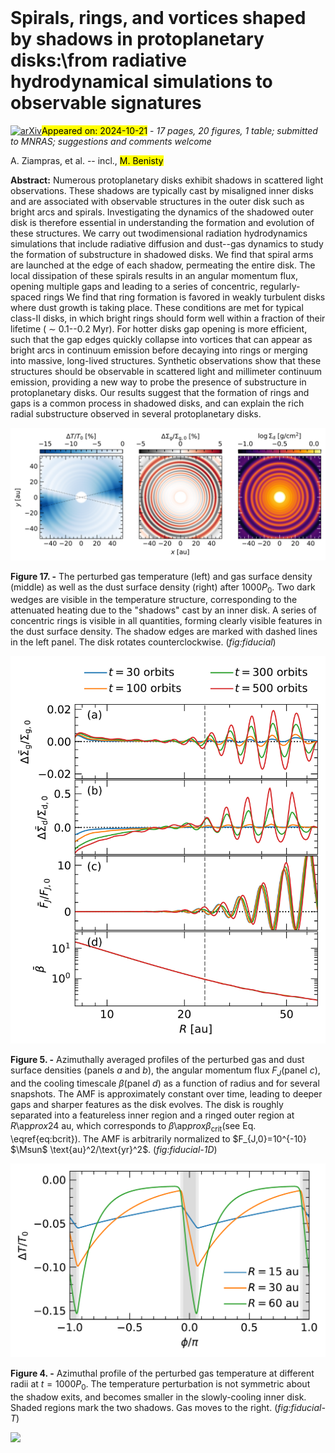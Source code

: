 <div class="macros" style="visibility:hidden;">
$\newcommand{\ensuremath}{}$
$\newcommand{\xspace}{}$
$\newcommand{\object}[1]{\texttt{#1}}$
$\newcommand{\farcs}{{.}''}$
$\newcommand{\farcm}{{.}'}$
$\newcommand{\arcsec}{''}$
$\newcommand{\arcmin}{'}$
$\newcommand{\ion}[2]{#1#2}$
$\newcommand{\textsc}[1]{\textrm{#1}}$
$\newcommand{\hl}[1]{\textrm{#1}}$
$\newcommand{\footnote}[1]{}$
$\newcommand{\tensor}[1]{\overline{\textbf{#1}}}$
$\newcommand{\tensorGR}[1]{\overline{\bm{{#1}}}}$
$\newcommand{\DP}[2]{\frac{\partial{#1}}{\partial{#2}}}$
$\newcommand{\D}[2]{\frac{\text{d}{#1}}{\text{d}{#2}}}$
$\newcommand{\ep}{e_\mathrm{p}}$
$\newcommand{\ap}{a_\mathrm{p}}$
$\newcommand{\G}{\text{G}}$
$\newcommand{\Mstar}{M_\star}$
$\newcommand{\Lstar}{L_\star}$
$\newcommand{\Rp}{R_\mathrm{p}}$
$\newcommand{\Mp}{M_\mathrm{p}}$
$\newcommand{\hp}{h_\mathrm{p}}$
$\newcommand{\Hp}{H_\mathrm{p}}$
$\newcommand{\Tp}{T_\mathrm{p}}$
$\newcommand{\Pp}{P_\mathrm{p}}$
$\newcommand{\Tb}{T_\mathrm{b}}$
$\newcommand{\Mth}{M_\mathrm{th}}$
$\newcommand{\Msun}{\mathrm{M}_\odot}$
$\newcommand{\Lsun}{\mathrm{L}_\odot}$
$\newcommand{\Mjup}{\mathrm{M}_\mathrm{J}}$
$\newcommand{\Rgas}{\mathcal{R}}$
$\newcommand{\cs}{c_\mathrm{s}}$
$\newcommand{\csiso}{c_\mathrm{s,iso}}$
$\newcommand{\csadb}{c_\mathrm{s}^\mathrm{ad}}$
$\newcommand{\OmegaK}{\Omega_\mathrm{K}}$
$\newcommand{\uK}{u_\mathrm{K}}$
$\newcommand{\mean}[1]{\langle{#1} \rangle}$
$\newcommand{\tauR}{\tau_\mathrm{R}}$
$\newcommand{\tauP}{\tau_\mathrm{P}}$
$\newcommand{\tauReff}{\tau_\mathrm{R}^\mathrm{eff}}$
$\newcommand{\tauPeff}{\tau_\mathrm{P}^\mathrm{eff}}$
$\newcommand{\taueff}{\tau_\mathrm{eff}}$
$\newcommand{\kappaR}{\kappa_\mathrm{R}}$
$\newcommand{\kappaP}{\kappa_\mathrm{P}}$
$\newcommand{\cv}{c_\mathrm{v}}$
$\newcommand{\rhomid}{\rho_\mathrm{mid}}$
$\newcommand{\sigmaSB}{\sigma_\mathrm{SB}}$
$\newcommand{\vel}{\bm{u}}$
$\newcommand{\xh}{{x}_\mathrm{h}}$
$\newcommand{\varpih}{{\varpi}_\mathrm{h}}$
$\newcommand{\tcool}{t_\mathrm{cool}}$
$\newcommand{\bcool}{\beta_\mathrm{cool}}$
$\newcommand{\bsurf}{\beta_\mathrm{surf}}$
$\newcommand{\bmid}{\beta_\mathrm{mid}}$
$\newcommand{\btot}{\beta_\mathrm{tot}}$
$\newcommand{\bcoll}{\beta_\mathrm{coll}}$
$\newcommand{\bbuoy}{\beta_\mathrm{buoy}}$
$\newcommand{\bdiff}{\beta_\text{diff}}$
$\newcommand{\bfld}{\beta_\mathrm{FLD}}$
$\newcommand{\Qvisc}{Q_\mathrm{visc}}$
$\newcommand{\Qcool}{Q_\mathrm{cool}}$
$\newcommand{\Qirr}{Q_\mathrm{irr}}$
$\newcommand{\Qrad}{Q_\mathrm{rad}}$
$\newcommand{\Qrelax}{Q_\mathrm{relax}}$
$\newcommand{\Erad}{E_\mathrm{rad}}$
$\newcommand{\aR}{a_\mathrm{R}}$
$\newcommand{\lrad}{l_\mathrm{rad}}$
$\newcommand{\Sigmag}{\Sigma_\mathrm{g}}$
$\newcommand{\Sigmad}{\Sigma_\mathrm{d}}$
$\newcommand{\velg}{\vel_\mathrm{g}}$
$\newcommand{\veld}{\vel_\mathrm{d}}$
$\newcommand{\St}{\mathrm{St}}$
$\newcommand{\Sc}{\mathrm{Sc}}$
$\newcommand{\ad}{a_\mathrm{d}}$
$\newcommand{\brhod}{\bar{\rho}_\mathrm{d}}$
$\newcommand{\sd}{s_\mathrm{d}}$
$\newcommand{\md}{m_\mathrm{d}}$
$\newcommand{\pluto}{\texttt{PLUTO}}$
$\newcommand{\fargo}{{\texttt{FARGO3D}}}$
$\newcommand{\optool}{\texttt{OpTool}}$
$\newcommand{\radmc}{\texttt{RADMC-3D}}$
$\newcommand{\simio}{\texttt{SIMIO-continuum}}$
$\newcommand{\casa}{\texttt{CASA}}$
$\newcommand{\thebibliography}{\DeclareRobustCommand{\VAN}[3]{##3}\VANthebibliography}$</div>



<div id="title">

# Spirals, rings, and vortices shaped by shadows in protoplanetary disks:\\from radiative hydrodynamical simulations to observable signatures

</div>
<div id="comments">

[![arXiv](https://img.shields.io/badge/arXiv-2410.13932-b31b1b.svg)](https://arxiv.org/abs/2410.13932)<mark>Appeared on: 2024-10-21</mark> -  _17 pages, 20 figures, 1 table; submitted to MNRAS; suggestions and comments welcome_

</div>
<div id="authors">

A. Ziampras, et al. -- incl., <mark>M. Benisty</mark>

</div>
<div id="abstract">

**Abstract:** Numerous protoplanetary disks exhibit shadows in scattered light observations. These shadows are typically cast by misaligned inner disks and are associated with observable structures in the outer disk such as bright arcs and spirals. Investigating the dynamics of the shadowed outer disk is therefore essential in understanding the formation and evolution of these structures. We carry out twodimensional radiation hydrodynamics simulations that include radiative diffusion and dust--gas dynamics to study the formation of substructure in shadowed disks. We find that spiral arms are launched at the edge of each shadow, permeating the entire disk. The local dissipation of these spirals	results in an	angular momentum flux, opening multiple gaps and leading to a series of concentric, regularly-spaced rings	We find that ring formation is favored in weakly turbulent disks where dust growth is taking place. These conditions are met for typical class-II disks, in which bright rings should form well within a fraction of their lifetime ( $\sim$ 0.1--0.2 Myr). For hotter disks gap opening is more efficient, such that the gap edges quickly collapse into vortices that can appear as bright arcs in continuum emission before decaying into rings or merging into massive, long-lived structures. Synthetic observations show that these structures should be observable in scattered light and millimeter continuum emission, providing a new way to probe the presence of substructure in protoplanetary disks. Our results suggest that the formation of rings and gaps is a common process in shadowed disks, and can explain the rich radial substructure observed in several protoplanetary disks.

</div>

<div id="div_fig1">

<img src="tmp_2410.13932/./fiducial.png" alt="Fig17" width="100%"/>

**Figure 17. -** The perturbed gas temperature (left) and gas surface density (middle) as well as the dust surface density (right) after $1000 P_0$. Two dark wedges are visible in the temperature structure, corresponding to the attenuated heating due to the "shadows" cast by an inner disk. A series of concentric rings is visible in all quantities, forming clearly visible features in the dust surface density. The shadow edges are marked with dashed lines in the left panel. The disk rotates counterclockwise. (*fig:fiducial*)

</div>
<div id="div_fig2">

<img src="tmp_2410.13932/./fiducial-1D.png" alt="Fig5" width="100%"/>

**Figure 5. -** Azimuthally averaged profiles of the perturbed gas and dust surface densities (panels *a* and *b*), the angular momentum flux $F_J$(panel *c*), and the cooling timescale $\beta$(panel *d*) as a function of radius and for several snapshots. The AMF is approximately constant over time, leading to deeper gaps and sharper features as the disk evolves. The disk is roughly separated into a featureless inner region and a ringed outer region at $R$\ap$prox 24$ au, which corresponds to $\beta$\ap$prox\beta_\text{crit}$(see Eq. \eqref{eq:bcrit}). The AMF is arbitrarily normalized to $F_{J,0}=10^{-10} $\Msun$ \text{au}^2/\text{yr}^2$. (*fig:fiducial-1D*)

</div>
<div id="div_fig3">

<img src="tmp_2410.13932/./fiducial-T.png" alt="Fig4" width="100%"/>

**Figure 4. -** Azimuthal profile of the perturbed gas temperature at different radii at $t=1000 P_0$. The temperature perturbation is not symmetric about the shadow exits, and becomes smaller in the slowly-cooling inner disk. Shaded regions mark the two shadows. Gas moves to the right. (*fig:fiducial-T*)

</div><div id="qrcode"><img src=https://api.qrserver.com/v1/create-qr-code/?size=100x100&data="https://arxiv.org/abs/2410.13932"></div>